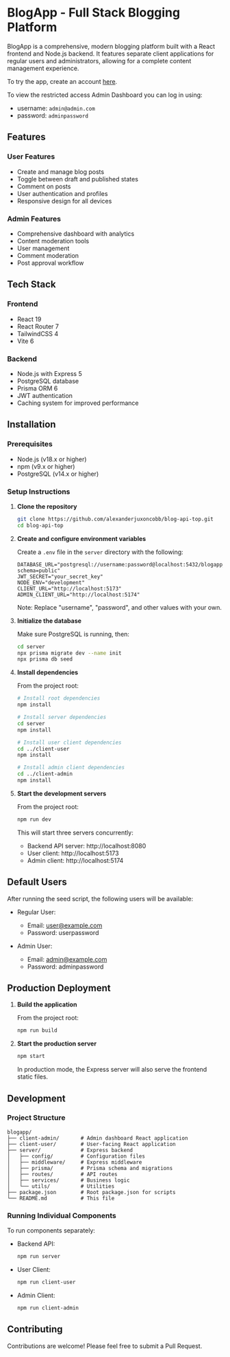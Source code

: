 # BlogApp - Full Stack Blogging Platform

BlogApp is a comprehensive, modern blogging platform built with a React frontend and Node.js backend. It features separate client applications for regular users and administrators, allowing for a complete content management experience.

To try the app, create an account [here](https://blog-api-top-production.up.railway.app/).

To view the restricted access Admin Dashboard you can log in using:  
- username: `admin@admin.com`  
- password: `adminpassword`


## Features

### User Features
- Create and manage blog posts
- Toggle between draft and published states
- Comment on posts
- User authentication and profiles
- Responsive design for all devices

### Admin Features
- Comprehensive dashboard with analytics
- Content moderation tools
- User management
- Comment moderation
- Post approval workflow

## Tech Stack

### Frontend
- React 19
- React Router 7
- TailwindCSS 4
- Vite 6

### Backend
- Node.js with Express 5
- PostgreSQL database
- Prisma ORM 6
- JWT authentication
- Caching system for improved performance



## Installation

### Prerequisites
- Node.js (v18.x or higher)
- npm (v9.x or higher)
- PostgreSQL (v14.x or higher)

### Setup Instructions

1. **Clone the repository**
   ```bash
   git clone https://github.com/alexanderjuxoncobb/blog-api-top.git
   cd blog-api-top
   ```

2. **Create and configure environment variables**
   
   Create a `.env` file in the `server` directory with the following:
   ```
   DATABASE_URL="postgresql://username:password@localhost:5432/blogapp_db?schema=public"
   JWT_SECRET="your_secret_key"
   NODE_ENV="development"
   CLIENT_URL="http://localhost:5173"
   ADMIN_CLIENT_URL="http://localhost:5174"
   ```
   
   Note: Replace "username", "password", and other values with your own.

3. **Initialize the database**
   
   Make sure PostgreSQL is running, then:
   ```bash
   cd server
   npx prisma migrate dev --name init
   npx prisma db seed
   ```

4. **Install dependencies**
   
   From the project root:
   ```bash
   # Install root dependencies
   npm install
   
   # Install server dependencies
   cd server
   npm install
   
   # Install user client dependencies
   cd ../client-user
   npm install
   
   # Install admin client dependencies
   cd ../client-admin
   npm install
   ```

5. **Start the development servers**
   
   From the project root:
   ```bash
   npm run dev
   ```
   
   This will start three servers concurrently:
   - Backend API server: http://localhost:8080
   - User client: http://localhost:5173
   - Admin client: http://localhost:5174

## Default Users

After running the seed script, the following users will be available:

- Regular User:
  - Email: user@example.com
  - Password: userpassword

- Admin User:
  - Email: admin@example.com
  - Password: adminpassword

## Production Deployment

1. **Build the application**
   
   From the project root:
   ```bash
   npm run build
   ```

2. **Start the production server**
   
   ```bash
   npm start
   ```
   
   In production mode, the Express server will also serve the frontend static files.

## Development

### Project Structure
```
blogapp/
├── client-admin/       # Admin dashboard React application
├── client-user/        # User-facing React application
├── server/             # Express backend
│   ├── config/         # Configuration files
│   ├── middleware/     # Express middleware
│   ├── prisma/         # Prisma schema and migrations
│   ├── routes/         # API routes
│   ├── services/       # Business logic
│   └── utils/          # Utilities
├── package.json        # Root package.json for scripts
└── README.md           # This file
```

### Running Individual Components

To run components separately:

- Backend API:
  ```bash
  npm run server
  ```

- User Client:
  ```bash
  npm run client-user
  ```

- Admin Client:
  ```bash
  npm run client-admin
  ```

## Contributing

Contributions are welcome! Please feel free to submit a Pull Request.

